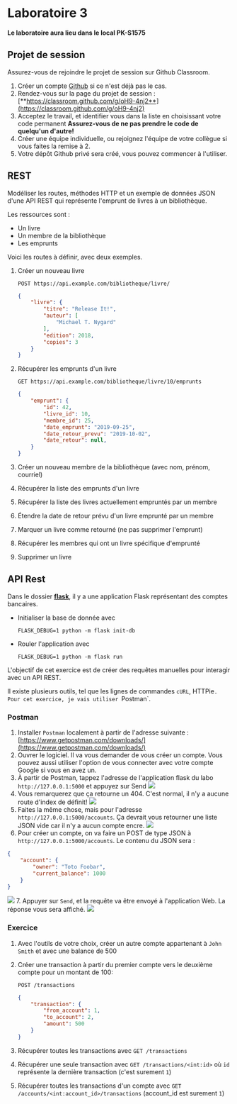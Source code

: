 # Laboratoire 3

**Le laboratoire aura lieu dans le local PK-S1575**

## Projet de session

Assurez-vous de rejoindre le projet de session sur Github Classroom.

1. Créer un compte [Github](https://github.com) si ce n'est déjà pas le cas.
2. Rendez-vous sur la page du projet de session :
    [**https://classroom.github.com/g/oH9-4nj2**](https://classroom.github.com/g/oH9-4nj2)
3. Acceptez le travail, et identifier vous dans la liste en choisissant votre code permanent
    **Assurez-vous de ne pas prendre le code de quelqu'un d'autre!**
4. Créer une équipe individuelle, ou rejoignez l'équipe de votre collègue si vous faites la remise à 2.
5. Votre dépôt Github privé sera créé, vous pouvez commencer à l'utiliser.

## REST

Modéliser les routes, méthodes HTTP et un exemple de données JSON d'une API REST qui représente
l'emprunt de livres à un bibliothèque.

Les ressources sont :

* Un livre
* Un membre de la bibliothèque
* Les emprunts

Voici les routes à définir, avec deux exemples.

1. Créer un nouveau livre

    `POST https://api.example.com/bibliotheque/livre/`

    ```json
    {
        "livre": {
            "titre": "Release It!",
            "auteur": [
                "Michael T. Nygard"
            ],
            "edition": 2018,
            "copies": 3
        }
    }
    ```

2. Récupérer les emprunts d'un livre

    `GET https://api.example.com/bibliotheque/livre/10/emprunts`

    ```json
    {
        "emprunt": {
            "id": 42,
            "livre_id": 10,
            "membre_id": 25,
            "date_emprunt": "2019-09-25",
            "date_retour_prevu": "2019-10-02",
            "date_retour": null,
        }
    }
    ```

3. Créer un nouveau membre de la bibliothèque (avec nom, prénom, courriel)
4. Récupérer la liste des emprunts d'un livre
5. Récupérer la liste des livres actuellement empruntés par un membre
6. Étendre la date de retour prévu d'un livre emprunté par un membre
7. Marquer un livre comme retourné (ne pas supprimer l'emprunt)
8. Récupérer les membres qui ont un livre spécifique d'emprunté
9. Supprimer un livre

## API Rest

Dans le dossier [**flask**](./flask), il y a une application Flask représentant des comptes bancaires.

* Initialiser la base de donnée avec 
    ```
    FLASK_DEBUG=1 python -m flask init-db
    ```
* Rouler l'application avec
    ```
    FLASK_DEBUG=1 python -m flask run
    ```

L'objectif de cet exercice est de créer des requêtes manuelles pour interagir avec un API REST.

Il existe plusieurs outils, tel que les lignes de commandes `cURL`, HTTPie`. Pour cet exercice, je vais utiliser
`Postman`.

### Postman

1. Installer `Postman` localement à partir de l'adresse suivante : [https://www.getpostman.com/downloads/](https://www.getpostman.com/downloads/)
2. Ouvrer le logiciel. Il va vous demander de vous créer un compte. Vous pouvez aussi utiliser l'option de vous connecter
avec votre compte Google si vous en avez un.
3. À partir de Postman, tappez l'adresse de l'application flask du labo `http://127.0.0.1:5000` et appuyez sur Send
![](./img/postman-1.png)
4. Vous remarquerez que ça retourne un 404. C'est normal, il n'y a aucune route d'index de définit!
![](./img/postman-2.png)
5. Faites la même chose, mais pour l'adresse `http://127.0.0.1:5000/accounts`. Ça devrait vous retourner une liste JSON vide car il n'y a aucun compte encre.
![](./img/postman-4.png)
6. Pour créer un compte, on va faire un POST de type JSON à `http://127.0.0.1:5000/accounts`. Le contenu du JSON sera :
```json
{
    "account": {
        "owner": "Toto Foobar",
        "current_balance": 1000
    }
}
```
![](./img/postman-5.png)
7. Appuyer sur `Send`, et la requête va être envoyé à l'application Web. La réponse vous sera affiché.
![](./img/postman-6.png)

### Exercice

1. Avec l'outils de votre choix, créer un autre compte appartenant à `John Smith` et avec une balance de 500
2. Créer une transaction à partir du premier compte vers le deuxième compte pour un montant de 100:

    `POST /transactions`

    ```json
    {
        "transaction": {
            "from_account": 1,
            "to_account": 2,
            "amount": 500
        }
    }
    ```
3. Récupérer toutes les transactions avec `GET /transactions`
4. Récupérer une seule transaction avec `GET /transactions/<int:id>` où `id` représente la dernière transaction (c'est surement `1`)
5. Récupérer toutes les transactions d'un compte avec `GET /accounts/<int:account_id>/transactions` (account_id est surement `1`)
